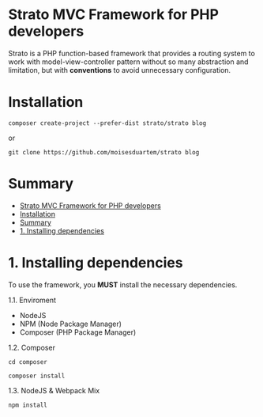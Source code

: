 # Strato MVC Framework for PHP developers

Strato is a PHP function-based framework that provides a routing system to work with model-view-controller pattern without so many abstraction and limitation, but with **conventions** to avoid unnecessary configuration.

# Installation

```
composer create-project --prefer-dist strato/strato blog
```
or
```
git clone https://github.com/moisesduartem/strato blog
```

# Summary

- [Strato MVC Framework for PHP developers](#strato-mvc-framework-for-php-developers)
- [Installation](#installation)
- [Summary](#summary)
- [1. Installing dependencies](#1-installing-dependencies)


# 1. Installing dependencies
To use the framework, you **MUST** install the necessary dependencies.

1.1. Enviroment
- NodeJS
- NPM (Node Package Manager)
- Composer (PHP Package Manager)

1.2. Composer
```
cd composer
```
```
composer install
```
1.3. NodeJS & Webpack Mix
```
npm install
```